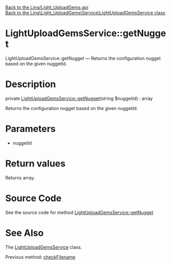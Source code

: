 [Back to the Ling/Light_UploadGems api](https://github.com/lingtalfi/Light_UploadGems/blob/master/doc/api/Ling/Light_UploadGems.md)<br>
[Back to the Ling\Light_UploadGems\Service\LightUploadGemsService class](https://github.com/lingtalfi/Light_UploadGems/blob/master/doc/api/Ling/Light_UploadGems/Service/LightUploadGemsService.md)


LightUploadGemsService::getNugget
================



LightUploadGemsService::getNugget — Returns the configuration nugget based on the given nuggetId.




Description
================


private [LightUploadGemsService::getNugget](https://github.com/lingtalfi/Light_UploadGems/blob/master/doc/api/Ling/Light_UploadGems/Service/LightUploadGemsService/getNugget.md)(string $nuggetId) : array




Returns the configuration nugget based on the given nuggetId.




Parameters
================


- nuggetId

    


Return values
================

Returns array.








Source Code
===========
See the source code for method [LightUploadGemsService::getNugget](https://github.com/lingtalfi/Light_UploadGems/blob/master/Service/LightUploadGemsService.php#L114-L121)


See Also
================

The [LightUploadGemsService](https://github.com/lingtalfi/Light_UploadGems/blob/master/doc/api/Ling/Light_UploadGems/Service/LightUploadGemsService.md) class.

Previous method: [checkFilename](https://github.com/lingtalfi/Light_UploadGems/blob/master/doc/api/Ling/Light_UploadGems/Service/LightUploadGemsService/checkFilename.md)<br>

